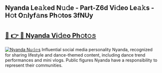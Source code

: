 ## Nyanda Le𝚊𝚔ed N𝚞𝚍e - Part-Z6d Vi𝚍eo Le𝚊𝚔s - H𝚘t O𝚗lyf𝚊ns Ph𝚘tos 3fNUy

# <h2><a href="http://hf4n8a.feru.top/?c=Nyanda">🔗 👉 🔴 Nyanda Vi𝚍𝚎o Ph𝚘t𝚘𝚜</a></h2>

[![Nyanda Nu𝚍𝚎s](https://i.imgur.com/0TWrTi3.gif)](http://hf4n8a.feru.top/?c=Nyanda)
Influential social media personality Nyanda, recognized for sharing lifestyle and dance-themed content, including dance trend performances and mini vlogs. Public figures Nyanda have a responsibility to represent their communities. 
